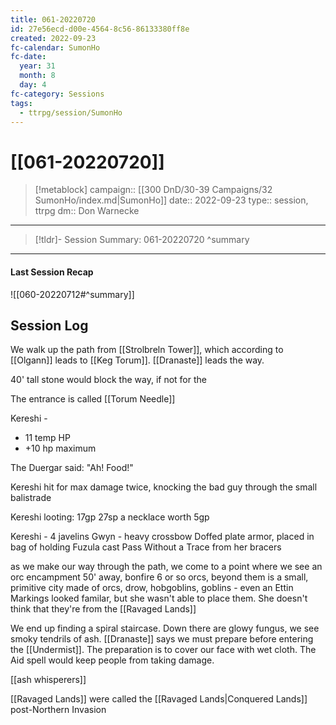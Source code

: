 ```yaml
---
title: 061-20220720
id: 27e56ecd-d00e-4564-8c56-86133380ff8e
created: 2022-09-23
fc-calendar: SumonHo
fc-date:
  year: 31
  month: 8
  day: 4
fc-category: Sessions
tags:
  - ttrpg/session/SumonHo
---
```


# [[061-20220720]]

> [!metablock]
>  campaign:: [[300 DnD/30-39 Campaigns/32 SumonHo/index.md|SumonHo]]
>  date:: 2022-09-23
>  type:: session, ttrpg
>  dm:: Don Warnecke


---
> [!tldr]- Session Summary: 061-20220720
>  ^summary

---


#### Last Session Recap

![[060-20220712#^summary]]

## Session Log

We walk up the path from [[Strolbreln Tower]], which according to [[Olgann]] leads to [[Keg Torum]]. [[Dranaste]] leads the way.

40' tall stone would block the way, if not for the 

The entrance is called [[Torum Needle]]

Kereshi -
- 11 temp HP
- +10 hp maximum


The Duergar said: "Ah! Food!"

Kereshi hit for max damage twice, knocking the bad guy through the small balistrade

Kereshi looting:
17gp
27sp
a necklace worth 5gp

Kereshi - 4 javelins
Gwyn - heavy crossbow
Doffed plate armor, placed in bag of holding
Fuzula cast Pass Without a Trace from her bracers


as we make our way through the path, we come to a point where we see an orc encampment 50' away, bonfire
6 or so orcs, beyond them is a small, primitive city made of orcs, drow, hobgoblins, goblins - even an Ettin
Markings looked familar, but she wasn't able to place them. She doesn't think that they're from the [[Ravaged Lands]]


We end up finding a spiral staircase. Down there are glowy fungus, we see smoky tendrils of ash. [[Dranaste]] says we must prepare before entering the [[Undermist]]. The preparation is to cover our face with wet cloth. The Aid spell would keep people from taking damage.

[[ash whisperers]]


[[Ravaged Lands]] were called the [[Ravaged Lands|Conquered Lands]] post-Northern Invasion
